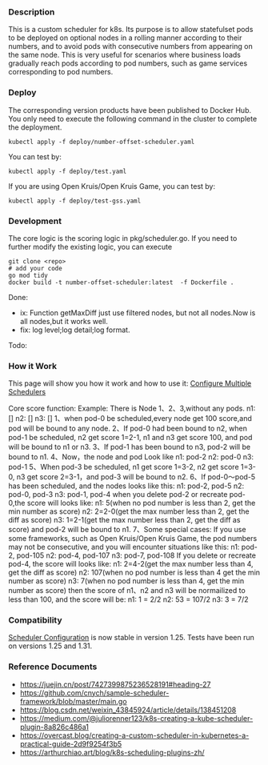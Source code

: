 ### Description
This is a custom scheduler for k8s. Its purpose is to allow statefulset pods to be deployed on optional nodes in a rolling manner according to their numbers, and to avoid pods with consecutive numbers from appearing on the same node. This is very useful for scenarios where business loads gradually reach pods according to pod numbers, such as game services corresponding to pod numbers.

### Deploy
The corresponding version products have been published to Docker Hub. You only need to execute the following command in the cluster to complete the deployment.
```
kubectl apply -f deploy/number-offset-scheduler.yaml
```
You can test by:
```
kubectl apply -f deploy/test.yaml
```
If you are using Open Kruis/Open Kruis Game, you can test by:
```
kubectl apply -f deploy/test-gss.yaml
```


### Development
The core logic is the scoring logic in pkg/scheduler.go. If you need to further modify the existing logic, you can execute
```
git clone <repo>
# add your code
go mod tidy
docker build -t number-offset-scheduler:latest  -f Dockerfile .
```
Done:
- ix: Function getMaxDiff just use filtered nodes, but not all nodes.Now is all nodes,but it works well.
- fix: log level;log detail;log format.

Todo:

### How it Work
This page will show you how it work and how to use it: 
[Configure Multiple Schedulers](https://kubernetes.io/docs/tasks/extend-kubernetes/configure-multiple-schedulers/)

Core score function:
Example:
There is Node 1、2、3,without any pods.
n1: []
n2: []
n3: []
1、when pod-0 be scheduled,every node get 100 score,and pod will be bound to any node.
2、If pod-0 had been bound to n2, when pod-1 be scheduled, n2 get score 1=2-1, n1 and n3 get score 100, and pod will be bound to n1 or n3.
3、If pod-1 has been bound to n3, pod-2 will be bound to n1.
4、Now，the node and pod Look like
n1: pod-2
n2: pod-0
n3: pod-1
5、When pod-3 be scheduled, n1 get score 1=3-2, n2 get score 1=3-0, n3 get score 2=3-1，and pod-3 will be bound to n2.
6、If pod-0～pod-5 has been scheduled, and the nodes looks like this:
n1: pod-2, pod-5
n2: pod-0, pod-3
n3: pod-1, pod-4
when you delete pod-2 or recreate pod-0,the score will looks like:
n1: 5(when no pod number is less than 2, get the min number as score)
n2: 2=2-0(get the max number less than 2, get the diff as score)
n3: 1=2-1(get the max number less than 2, get the diff as score)
and pod-2 will be bound to n1.
7、Some special cases: If you use some frameworks, such as Open Kruis/Open Kruis Game, the pod numbers may not be consecutive, and you will encounter situations like this:
n1: pod-2, pod-105
n2: pod-4, pod-107
n3: pod-7, pod-108
If you delete or recreate pod-4, the score will looks like:
n1: 2=4-2(get the max number less than 4, get the diff as score)
n2: 107(when no pod number is less than 4 get the min number as score)
n3: 7(when no pod number is less than 4, get the min number as score)
then the score of n1、n2 and n3 will be normailized to less than 100, and the score will be:
n1: 1 = 2/2
n2: 53 = 107/2
n3: 3 = 7/2

### Compatibility
[Scheduler Configuration](https://kubernetes.io/docs/reference/scheduling/config/) is now stable in version 1.25.
Tests have been run on versions 1.25 and 1.31.

### Reference Documents
- https://juejin.cn/post/7427399875236528191#heading-27
- https://github.com/cnych/sample-scheduler-framework/blob/master/main.go
- https://blog.csdn.net/weixin_43845924/article/details/138451208
- https://medium.com/@juliorenner123/k8s-creating-a-kube-scheduler-plugin-8a826c486a1
- https://overcast.blog/creating-a-custom-scheduler-in-kubernetes-a-practical-guide-2d9f9254f3b5
- https://arthurchiao.art/blog/k8s-scheduling-plugins-zh/
